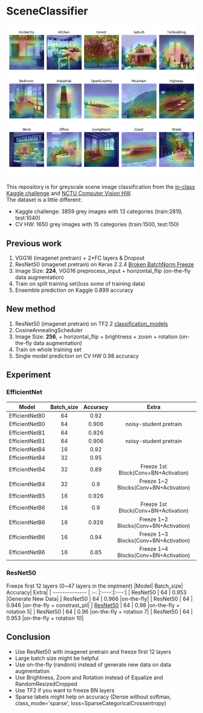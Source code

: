 # SceneClassifier
![example output](https://github.com/yan-roo/SceneClassifier/blob/master/Grad-CAM.png)

This repository is for greyscale scene image classification from the [in-class Kaggle challenge](https://www.kaggle.com/c/cs-ioc5008-hw1) and [NCTU Computer Vision HW](https://github.com/yan-roo/NCTU_Computer_Vision/blob/master/HW5/CV2020HW5.pdf).<br> 
The dataset is a little different:
* Kaggle challenge: 3859 grey images with 13 categories (train:2819, test:1040)
* CV HW: 1650 grey images with 15 categories (train:1500, test:150)

## Previous work
1. VGG16 (imagenet pretrain) + 2*FC layers & Dropout
2. ResNet50 (imagenet pretrain) on Keras 2.2.4 [Broken BatchNorm Freeze](http://blog.datumbox.com/the-batch-normalization-layer-of-keras-is-broken/#comment-22015)
3. Image Size: **224**, VGG16 preprocess_input + horizontal_flip (on-the-fly data augmentation)
4. Train on spilt training set(loss some of training data)
5. Ensemble prediction on Kaggle 0.899 accuracy


## New method
1. ResNet50 (imagenet pretrain) on TF2.2 [classification_models](https://github.com/qubvel/classification_models)
2. CosineAnnealingScheduler
3. Image Size: **256**,  + horizontal_flip + brightness + zoom + rotation (on-the-fly data augmentation)
4. Train on whole training set
5. Single model prediction on CV HW 0.98 accuracy


## Experiment
### EfficientNet
|Model| Batch_size| Accuracy| Extra| 
| -------------- | :-: |:----:|:---:|
| EfficientNetB0 | 64  | 0.92 ||
| EfficientNetB0 | 64  | 0.906 |noisy-student pretrain|
| EfficientNetB1 | 64  |0.926 ||
| EfficientNetB1 | 64  | 0.906 |noisy-student pretrain|
| EfficientNetB4 | 16  | 0.92 ||
| EfficientNetB4 | 32  | 0.95 ||
| EfficientNetB4 | 32  | 0.89 |Freeze 1st Block(Conv+BN+Activation)|
| EfficientNetB4 | 32  | 0.9  |Freeze 1~2 Blocks(Conv+BN+Activation)|
| EfficientNetB5 | 16  | 0.926||
| EfficientNetB6 | 16  | 0.9  |Freeze 1st Block(Conv+BN+Activation)|
| EfficientNetB6 | 16  | 0.926|Freeze 1~2 Blocks(Conv+BN+Activation)|
| EfficientNetB6 | 16  | 0.94 |Freeze 1~3 Blocks(Conv+BN+Activation)|
| EfficientNetB6 | 16  | 0.85 |Freeze 1~4 Blocks(Conv+BN+Activation)|

### ResNet50
Freeze first 12 layers (0~47 layers in the implment)
|Model| Batch_size| Accuracy| Extra| 
| -------------- | :-: |:----:|:---:|
| ResNet50 | 64  | 0.953 |Generate New Data|
| ResNet50 | 64  | 0.966 |on-the-fly|
| ResNet50 | 64  | 0.946 |on-the-fly + constrast_pil|
| [ResNet50](https://drive.google.com/drive/u/1/folders/1eI_pYTPjFCxJUBtAJEnocyJgyJe_VMk2) | 64  | 0.98  |on-the-fly + rotation 5|
| ResNet50 | 64  | 0.96  |on-the-fly + rotation 7|
| ResNet50 | 64  | 0.953 |on-the-fly + rotation 10|

## Conclusion
* Use ResNet50 with imagenet pretrain and freeze first 12 layers
* Large batch size might be helpful
* Use on-the-fly (random) instead of generate new data on data augmentation
* Use Brightness, Zoom and Rotation instead of Equalize and RandomResizedCropped
* Use TF2 if you want to freeze BN layers
* Sparse labels might help on accuracy (Dense without softmax, class_mode='sparse', loss=SparseCategoricalCrossentropy)
